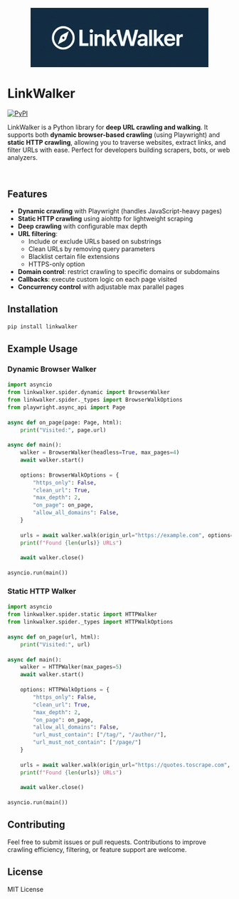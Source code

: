 <p align="center">
  <img src="assets/banner.png" width="400" alt="LinkWalker">
</p>


# LinkWalker
[![PyPI](https://github.com/cvcvka5/linkwalker/actions/workflows/publish.yml/badge.svg)](https://github.com/cvcvka5/linkwalker/actions/workflows/publish.yml)

LinkWalker is a Python library for **deep URL crawling and walking**. It supports both **dynamic browser-based crawling** (using Playwright) and **static HTTP crawling**, allowing you to traverse websites, extract links, and filter URLs with ease. Perfect for developers building scrapers, bots, or web analyzers.


<br>

## Features

- **Dynamic crawling** with Playwright (handles JavaScript-heavy pages)
- **Static HTTP crawling** using aiohttp for lightweight scraping
- **Deep crawling** with configurable max depth
- **URL filtering**:
  - Include or exclude URLs based on substrings
  - Clean URLs by removing query parameters
  - Blacklist certain file extensions
  - HTTPS-only option
- **Domain control**: restrict crawling to specific domains or subdomains
- **Callbacks**: execute custom logic on each page visited
- **Concurrency control** with adjustable max parallel pages

## Installation

```bash
pip install linkwalker
```

## Example Usage

### Dynamic Browser Walker

```python
import asyncio
from linkwalker.spider.dynamic import BrowserWalker
from linkwalker.spider._types import BrowserWalkOptions
from playwright.async_api import Page

async def on_page(page: Page, html):
    print("Visited:", page.url)

async def main():
    walker = BrowserWalker(headless=True, max_pages=4)
    await walker.start()

    options: BrowserWalkOptions = {
        "https_only": False,
        "clean_url": True,
        "max_depth": 2,
        "on_page": on_page,
        "allow_all_domains": False,
    }

    urls = await walker.walk(origin_url="https://example.com", options=options)
    print(f"Found {len(urls)} URLs")

    await walker.close()

asyncio.run(main())
```

### Static HTTP Walker

```python
import asyncio
from linkwalker.spider.static import HTTPWalker
from linkwalker.spider._types import HTTPWalkOptions

async def on_page(url, html):
    print("Visited:", url)

async def main():
    walker = HTTPWalker(max_pages=5)
    await walker.start()

    options: HTTPWalkOptions = {
        "https_only": False,
        "clean_url": True,
        "max_depth": 2,
        "on_page": on_page,
        "allow_all_domains": False,
        "url_must_contain": ["/tag/", "/author/"],
        "url_must_not_contain": ["/page/"]
    }

    urls = await walker.walk(origin_url="https://quotes.toscrape.com", options=options)
    print(f"Found {len(urls)} URLs")

    await walker.close()

asyncio.run(main())
```

## Contributing

Feel free to submit issues or pull requests. Contributions to improve crawling efficiency, filtering, or feature support are welcome.

## License

MIT License
